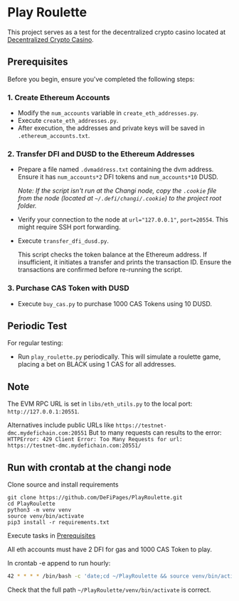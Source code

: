 # Play Roulette

This project serves as a test for the decentralized crypto casino located at [Decentralized Crypto Casino](https://github.com/DeFiPages/Decentralized-Crypto-Casino).

## Prerequisites

Before you begin, ensure you've completed the following steps:

### 1. Create Ethereum Accounts

- Modify the `num_accounts` variable in `create_eth_addresses.py`.
- Execute `create_eth_addresses.py`.
- After execution, the addresses and private keys will be saved in `.ethereum_accounts.txt`.

### 2. Transfer DFI and DUSD to the Ethereum Addresses

- Prepare a file named `.dvmaddress.txt` containing the dvm address. Ensure it has `num_accounts*2` DFI tokens and `num_accounts*10` DUSD.
  
  _Note: If the script isn't run at the Changi node, copy the `.cookie` file from the node (located at `~/.defi/changi/.cookie`) to the project root folder._

- Verify your connection to the node at `url="127.0.0.1"`, `port=20554`. This might require SSH port forwarding.
  
- Execute `transfer_dfi_dusd.py`.
  
  This script checks the token balance at the Ethereum address. If insufficient, it initiates a transfer and prints the transaction ID. Ensure the transactions are confirmed before re-running the script.

### 3. Purchase CAS Token with DUSD

- Execute `buy_cas.py` to purchase 1000 CAS Tokens using 10 DUSD.

## Periodic Test

For regular testing:

- Run `play_roulette.py` periodically. This will simulate a roulette game, placing a bet on BLACK using 1 CAS for all addresses.


## Note

The EVM RPC URL is set in `libs/eth_utils.py` to the local port: `http://127.0.0.1:20551`.

Alternatives include public URLs like `https://testnet-dmc.mydefichain.com:20551`
But to many requests can results to the error:
`HTTPError: 429 Client Error: Too Many Requests for url: https://testnet-dmc.mydefichain.com:20551/`

## Run with crontab at the changi node

Clone source and install requirements

```{python}
git clone https://github.com/DeFiPages/PlayRoulette.git
cd PlayRoulette
python3 -m venv venv
source venv/bin/activate
pip3 install -r requirements.txt

```
Execute tasks in [Prerequisites](#prerequisites)

All eth accounts must have 2 DFI for gas and 1000 CAS Token to play.

In crontab -e append to run hourly:

```sh
42 * * * * /bin/bash -c 'date;cd ~/PlayRoulette && source venv/bin/activate && python3 play_roulette.py'  >> ~/play_roulette.log 2>&1
```

Check that the full path `~/PlayRoulette/venv/bin/activate` is correct.


